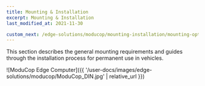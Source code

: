 ```yaml
---
title: Mounting & Installation
excerpt: Mounting & Installation
last_modified_at: 2021-11-30

custom_next: /edge-solutions/moducop/mounting-installation/mounting-options/
---
```



This section describes the general mounting requirements and guides through the installation process for permanent use in vehicles. 

![ModuCop Edge Computer]({{ '/user-docs/images/edge-solutions/moducop/ModuCop_DIN.jpg' | relative_url }})


